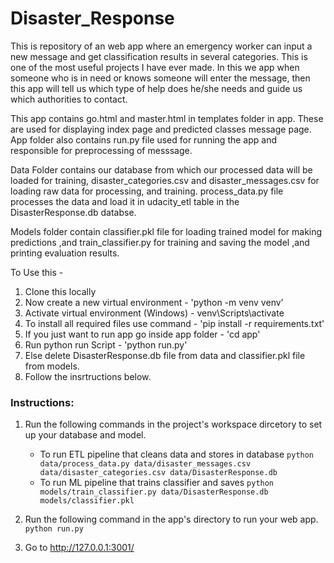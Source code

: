 # Disaster_Response
This is repository of an web app where an emergency worker can input a new message and get classification results in several categories. This is 
one of the most useful projects I have ever made. In this we app when someone who is in need or knows someone will enter the message, then this app will 
tell us which type of help does he/she needs and guide us which authorities to contact. 

This app contains go.html and master.html in templates folder in app. These are used for displaying index page and predicted classes message page.
App folder also contains run.py file used for running the app and responsible for preprocessing of messsage.

Data Folder contains our database from which our processed data will be loaded for training, disaster_categories.csv and disaster_messages.csv for loading
raw data for processing, and training. process_data.py file processes the data and load it in udacity_etl table in the DisasterResponse.db databse.

Models folder contain classifier.pkl file for loading trained model for making predictions ,and train_classifier.py for training and saving the model 
,and printing evaluation results.

To Use this - 
1. Clone this locally
2. Now create a new virtual environment - 'python -m venv venv'
3. Activate virtual environment (Windows) - venv\Scripts\activate
4. To install all required files use command  - 'pip install -r requirements.txt'
5. If you just want to run app go inside app folder - 'cd app'
6. Run python run Script - 'python run.py'
7. Else delete DisasterResponse.db file from data and classifier.pkl file from models.
8. Follow the insrtructions below.

### Instructions:
1. Run the following commands in the project's workspace dircetory to set up your database and model.

    - To run ETL pipeline that cleans data and stores in database
        `python data/process_data.py data/disaster_messages.csv data/disaster_categories.csv data/DisasterResponse.db`
    - To run ML pipeline that trains classifier and saves
        `python models/train_classifier.py data/DisasterResponse.db models/classifier.pkl`

2. Run the following command in the app's directory to run your web app.
    `python run.py`

3. Go to http://127.0.0.1:3001/

